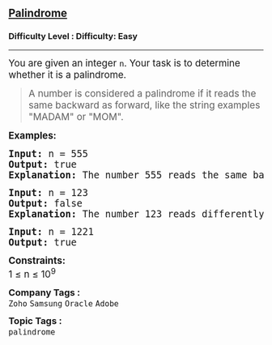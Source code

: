 <h2><a href="https://www.geeksforgeeks.org/problems/palindrome0746/1?utm_source=chatgpt.com">Palindrome</a></h2><h3>Difficulty Level : Difficulty: Easy</h3><hr><div class="problems_problem_content__Xm_eO"><p><span style="font-size: 14pt;">You are given an integer <code>n</code>. Your task is to determine whether it is a palindrome. </span></p>
<blockquote>
<p><span style="font-size: 14pt;">A number is considered a palindrome if it reads the same backward as forward, like the string examples "MADAM" or "MOM".</span></p>
</blockquote>
<p><span style="font-size: 14pt;"><strong>Examples:</strong></span></p>
<pre><span style="font-size: 14pt;"><strong style="font-size: 14pt;">Input: </strong><span style="font-size: 14pt;">n = 555
</span><strong style="font-size: 14pt;">Output: </strong><span style="font-size: 14pt;">true<br></span><span style="font-size: 18.6667px;"><strong>Explanation:</strong> The number 555 reads the same backward as forward, so it is a palindrome.</span></span></pre>
<pre><span style="font-size: 14pt;"><strong style="font-size: 14pt;">Input: </strong><span style="font-size: 14pt;">n = 123
</span><strong style="font-size: 14pt;">Output: </strong><span style="font-size: 14pt;">false<br></span><span style="font-size: 18.6667px;"><strong>Explanation:</strong> The number 123 reads differently backward (321), so it is not a palindrome.</span></span></pre>
<pre><span style="font-size: 14pt;"><strong>Input: </strong>n = 1221
<strong>Output: </strong>true</span></pre>
<p><span style="font-size: 14pt;"><strong>Constraints:</strong><br>1 ≤ n ≤ 10<sup>9</sup></span></p></div><p><span style=font-size:18px><strong>Company Tags : </strong><br><code>Zoho</code>&nbsp;<code>Samsung</code>&nbsp;<code>Oracle</code>&nbsp;<code>Adobe</code>&nbsp;<br><p><span style=font-size:18px><strong>Topic Tags : </strong><br><code>palindrome</code>&nbsp;